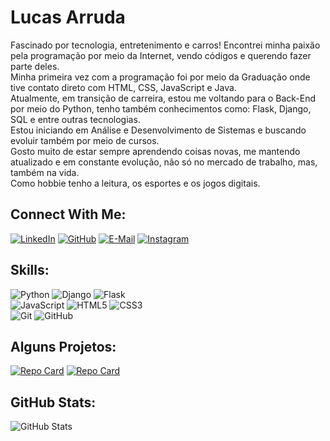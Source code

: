 # Lucas Arruda
Fascinado por tecnologia, entretenimento e carros! Encontrei minha paixão pela programação por meio da Internet, vendo códigos e querendo fazer parte deles.  
Minha primeira vez com a programação foi por meio da Graduação onde tive contato direto com HTML, CSS, JavaScript e Java.  
Atualmente, em transição de carreira, estou me voltando para o Back-End por meio do Python, tenho também conhecimentos como: Flask, Django, SQL e entre outras tecnologias.  
Estou iniciando em Análise e Desenvolvimento de Sistemas e buscando evoluir também por meio de cursos.  
Gosto muito de estar sempre aprendendo coisas novas, me mantendo atualizado e em constante evolução, não só no mercado de trabalho, mas, também na vida.  
Como hobbie tenho a leitura, os esportes e os jogos digitais.

## Connect With Me:
[![LinkedIn](https://img.shields.io/badge/LinkedIn-000?style=for-the-badge&logo=linkedin&logoColor=0E76A8)](https://www.linkedin.com/in/lucasaarruda/)
[![GitHub](https://img.shields.io/badge/GitHub-000?style=for-the-badge&logo=github&logoColor=0E76A8)](https://github.com/lucasaaarruda)
[![E-Mail](https://img.shields.io/badge/Email-000?style=for-the-badge&logo=gmail&logoColor=0E76A8)](https://lucasarruda26@hotmail.com/)
[![Instagram](https://img.shields.io/badge/Instagram-000?style=for-the-badge&logo=instagram&logoColor=0E76A8)](https://www.instagram.com/lucasaaarruda/)

## Skills:
![Python](https://img.shields.io/badge/Python-000?style=for-the-badge&logo=python)
![Django](https://img.shields.io/badge/Django-000?style=for-the-badge&logo=django)
![Flask](https://img.shields.io/badge/Flask-000?style=for-the-badge&logo=Flask)  
![JavaScript](https://img.shields.io/badge/JavaScript-000?style=for-the-badge&logo=javascript)
![HTML5](https://img.shields.io/badge/HTML5-000?style=for-the-badge&logo=html5)
![CSS3](https://img.shields.io/badge/CSS3-000?style=for-the-badge&logo=css3&logoColor=264CE4)  
![Git](https://img.shields.io/badge/Git-000?style=for-the-badge&logo=git)
![GitHub](https://img.shields.io/badge/GitHub-000?style=for-the-badge&logo=github)

## Alguns Projetos:
[![Repo Card](https://github-readme-stats.vercel.app/api/pin/?username=lucasaaarruda&repo=alura_space&bg_color=000&border_color=30A3DC&show_icons=true&icon_color=30A3DC&title_color=0E76A8&text_color=FFF)](https://github.com/lucasaaarruda/alura_space)
[![Repo Card](https://github-readme-stats.vercel.app/api/pin/?username=lucasaaarruda&repo=api-cliente&bg_color=000&border_color=30A3DC&show_icons=true&icon_color=30A3DC&title_color=0E76A8&text_color=FFF)](https://github.com/lucasaaarruda/api-cliente)

## GitHub Stats:
![GitHub Stats](https://github-readme-stats.vercel.app/api?username=lucasaaarruda&theme=transparent&bg_color=000&border_color=0E76A8&show_icons=true&icon_color=0E76A8&title_color=0E76A8&text_color=FFF&hide_title=true&hide=stars)


